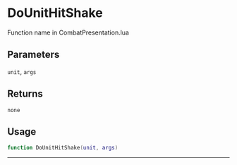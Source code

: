 # DoUnitHitShake
Function name in CombatPresentation.lua
## Parameters
`unit`, `args`
## Returns
`none`
## Usage
```lua
function DoUnitHitShake(unit, args)
```
---
